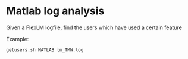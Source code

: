 # Matlab log analysis

Given a FlexLM logfile, find the users which have used a certain feature

Example:

```bash
getusers.sh MATLAB lm_TMW.log
```
